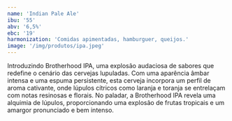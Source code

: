 ```yaml
---
name: 'Indian Pale Ale'
ibu: '55'
abv: '6,5%'
ebc: '19'
harmonization: 'Comidas apimentadas, hamburguer, queijos.'
image: '/img/produtos/ipa.jpeg'
---
```

Introduzindo Brotherhood IPA, uma explosão audaciosa de sabores que redefine o cenário das cervejas lupuladas. Com uma aparência âmbar intensa e uma espuma persistente, esta cerveja incorpora um perfil de aroma cativante, onde lúpulos cítricos como laranja e toranja se entrelaçam com notas resinosas e florais. No paladar, a Brotherhood IPA revela uma alquimia de lúpulos, proporcionando uma explosão de frutas tropicais e um amargor pronunciado e bem intenso.